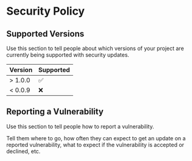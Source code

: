 # Security Policy

## Supported Versions

Use this section to tell people about which versions of your project are
currently being supported with security updates.

| Version | Supported            |
| ------- | ------------------   |
| > 1.0.0   | :white_check_mark: |
| < 0.0.9   | :x:                |

## Reporting a Vulnerability

Use this section to tell people how to report a vulnerability.

Tell them where to go, how often they can expect to get an update on a
reported vulnerability, what to expect if the vulnerability is accepted or
declined, etc.
